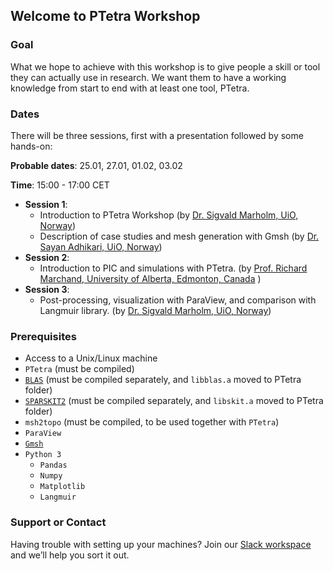 ## Welcome to PTetra Workshop

### Goal
What we hope to achieve with this workshop is to give people a skill or tool they can actually use in research. We want them to have a working
knowledge from start to end with at least one tool, PTetra.

### Dates

There will be three sessions, first with a presentation followed by some hands-on:

**Probable dates**: 25.01, 27.01, 01.02, 03.02

**Time**: 15:00 - 17:00 CET

- **Session 1**: 
  - Introduction to PTetra Workshop (by [Dr. Sigvald Marholm, UiO, Norway](https://www.mn.uio.no/fysikk/english/?vrtx=person-view&uid=sigvaldm&lang=en))
  - Description of case studies and mesh generation with Gmsh (by [Dr. Sayan Adhikari, UiO, Norway](https://www.mn.uio.no/fysikk/english/people/aca/sadhi/index.html))
- **Session 2**:
  - Introduction to PIC and simulations with PTetra.  (by [Prof. Richard Marchand, University of Alberta, Edmonton, Canada](https://sites.ualberta.ca/~rmarchan/) )
- **Session 3**:
  - Post-processing, visualization with ParaView, and comparison with Langmuir library. (by [Dr. Sigvald Marholm, UiO, Norway](https://www.mn.uio.no/fysikk/english/?vrtx=person-view&uid=sigvaldm&lang=en))

### Prerequisites

- Access to a Unix/Linux machine
- ``PTetra`` (must be compiled)
- [``BLAS``](http://www.netlib.org/blas/) (must be compiled separately, and ``libblas.a`` moved to PTetra folder)
- [``SPARSKIT2``](http://www-users.cs.umn.edu/~saad/software/SPARSKIT) (must be compiled separately, and ``libskit.a`` moved to PTetra folder)
- ``msh2topo`` (must be compiled, to be used together with ``PTetra``)
- ``ParaView``
- [``Gmsh``](https://gmsh.info)
- ``Python 3``
  - ``Pandas``
  - ``Numpy``
  - ``Matplotlib``
  - ``Langmuir``

<!-- - Bulleted
- List

1. Numbered
2. List

**Bold** and _Italic_ and `Code` text
 [Link](url) and ![Image](src) -->



### Support or Contact

Having trouble with setting up your machines? Join our [Slack workspace](https://join.slack.com/t/ptetraworkshop/shared_invite/zt-11do628gg-q~zkVBwJhbPE0wjtP99GOQ) and we’ll help you sort it out.

